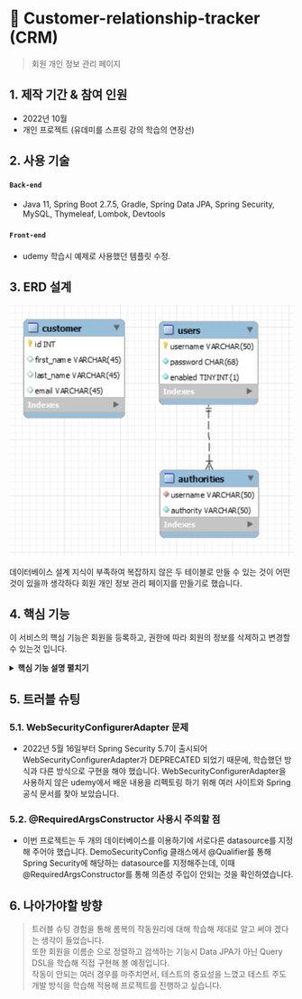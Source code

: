 # :pushpin: Customer-relationship-tracker (CRM)
> 회원 개인 정보 관리 페이지

## 1. 제작 기간 & 참여 인원
- 2022년 10월
- 개인 프로젝트 (유데미를 스프링 강의 학습의 연장선)

## 2. 사용 기술
#### `Back-end`
  - Java 11, Spring Boot 2.7.5, Gradle, Spring Data JPA, Spring Security,
    MySQL, Thymeleaf, Lombok, Devtools

#### `Front-end`
  - udemy 학습시 예제로 사용했던 템플릿 수정.

## 3. ERD 설계
![img.png](image/img.png)

데이터베이스 설계 지식이 부족하여 복잡하지 않은 두 테이블로 만들 수 있는 것이 어떤것이 있을까 생각하다
회원 개인 정보 관리 페이지를 만들기로 했습니다.

## 4. 핵심 기능
이 서비스의 핵심 기능은 회원을 등록하고, 권한에 따라 회원의 정보를 삭제하고 변경할 수 있는것 입니다.
<details>
<summary><b>핵심 기능 설명 펼치기</b></summary>
<div markdown="1">

### 4.1. Spring Data JPA를 통해 이름을 Last Name에 오름차순으로 정렬하고, 검색하는 기능
 - 아래 4.3 캡쳐한 목록을 보시면 리스트가 Last Name을 기준으로 오름차순 정렬되어 있습니다.
### 4.2. Spring AOP를 통한 로그 기록
 - 학습한 Spring AOP를 적용시켜 보고자 하였고 다음과 같이 메소드 호출 전 후로 로그를 남기는 기능을 구현 하였습니다. 
![img_4.png](image/img_4.png)
### 4.3 회원 개인 정보 수정과 삭제 기능에 대하여 권한 부여
- user1로 로그인 시 ![img_1.png](image/img_1.png)
- user2로 로그인 시
![img_2.png](image/img_2.png)
- user3로 로그인 시
![img_3.png](image/img_3.png)
위에서 확인 할 수 있듯, 각 기능의 권한 범위를 Spring Security를 통해 부여하는 기능을 구현해 보았습니다.
### 4.4 회원 추가, 삭제, 수정하는 기본적인 CRUD
![img_5.png](image/img_5.png)
- Spring Data JPA를 통해 회원 저장을 하면 DB에 추가되며 회원 개인 정보 변경과 삭제도 가능합니다.

### 4.5 로그인과 로그아웃 기능
- 회원 개인 정보 접근 시 권한 확인을 위해 로그인 기능과 로그아웃 기능을 Spring Security를 통해 구현하였습니다.
</div>
</details>

## 5. 트러블 슈팅
### 5.1. WebSecurityConfigurerAdapter 문제
- 2022년 5월 16일부터 Spring Security 5.7이 출시되어 WebSecurityConfigurerAdapter가 DEPRECATED 되었기 때문에, 학습했던 방식과 
다른 방식으로 구현을 해야 했습니다. WebSecurityConfigurerAdapter을 사용하지 않은 udemy에서 배운 내용을 리펙토링 하기 위해 여러 사이트와 Spring 공식 문서를 찾아 보았습니다.
### 5.2. @RequiredArgsConstructor 사용시 주의할 점
 - 이번 프로젝트는 두 개의 데이터베이스를 이용하기에 서로다른 datasource를 지정해 주어야 했습니다.
   DemoSecurityConfig 클래스에서 @Qualifier를 통해 Spring Security에 해당하는 datasource를 지정해주는데, 이때 @RequiredArgsConstructor를 통해 의존성 주입이 안되는 것을 확인하였습니다.
 
## 6. 나아가야할 방향
 
> 트러블 슈팅 경험을 통해 롬복의 작동원리에 대해 학습해 제대로 알고 써야 겠다는 생각이 들었습니다.  
 또한 회원을 이름순 으로 정렬하고 검색하는 기능시 Data JPA가 아닌 Query DSL을 학습해 직접 구현해 볼 예정입니다.  
> 작동이 안되는 여러 경우를 마주치면서, 테스트의 중요성을 느꼈고 테스트 주도 개발 방식을 학습해 적용해 프로젝트를 진행하고 싶습니다. 
  

